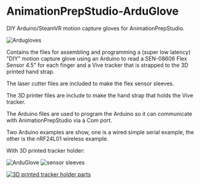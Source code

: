 # AnimationPrepStudio-ArduGlove
DIY Arduino/SteamVR motion capture gloves for AnimationPrepStudio. 

![Ardugloves](https://i.imgur.com/vwMuW43.png)

Contains the files for assembling and programming a (super low latency) "DIY" motion capture glove using an Arduino to read a SEN-08606 Flex Sensor 4.5" for each finger and a Vive tracker that is strapped to the 3D printed hand strap.

The laser cutter files are included to make the flex sensor sleeves.

The 3D printer files are include to make the hand strap that holds the Vive tracker.

The Arduino files are used to program the Arduino so it can communicate with AnimationPrepStudio via a Com port.

Two Arduino examples are show, one is a wired simple serial example, the other is the nRF24L01 wireless example.


With 3D printed tracker holder:

![ArduGlove](https://i.imgur.com/UHsH0TFm.png) ![sensor sleeves](https://i.imgur.com/undYzGym.jpg)

[![3D printed tracker holder parts](https://i.imgur.com/Iv2EuKum.png)](https://i.imgur.com/Iv2EuKu.png)


